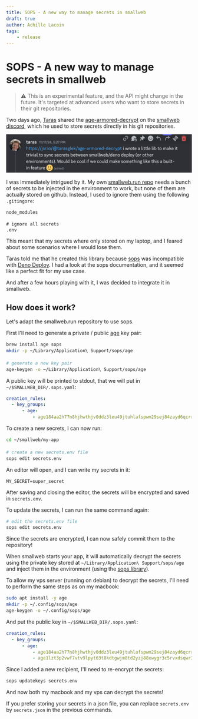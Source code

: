 ```yaml
---
title: SOPS - A new way to manage secrets in smallweb
draft: true
author: Achille Lacoin
tags:
    - release
---
```


# SOPS - A new way to manage secrets in smallweb

> ⚠️ This is an experimental feature, and the API might change in the future. It's targeted at advanced users who want to store secrets in their git repositories.

Two days ago, [Taras](https://github.com/tarasglek) shared the [age-armored-decrypt](https://jsr.io/@tarasglek/age-armored-decrypt) on the [smallweb discord](https://discord.smallweb.run), which he used to store secrets directly in his git repositories.

![taras discord message](./img/taras_message.png)

I was immediately intrigued by it. My own [smallweb.run repo](https://github.com/pomdtr/smallweb.run) needs a bunch of secrets to be injected in the environment to work, but none of them are actually stored on github. Instead, I used to ignore them using the following `.gitingore`:

```gitignore
node_modules

# ignore all secrets
.env
```

This meant that my secrets where only stored on my laptop, and I feared about some scenarios where I would lose them.

Taras told me that he created this library because [sops](https://github.com/getsops/sops) was incompatible with [Deno Deploy](https://deno.com/deploy). I had a look at the sops documentation, and it seemed like a perfect fit for my use case.

And after a few hours playing with it, I was decided to integrate it in smallweb.

## How does it work?

Let's adapt the smallweb.run repository to use sops.

First I'll need to generate a private / public [age](https://github.com/FiloSottile/age) key pair:

```sh
brew install age sops
mkdir -p ~/Library/Application\ Support/sops/age

# generate a new key pair
age-keygen -o ~/Library/Application\ Support/sops/age
```

A public key will be printed to stdout, that we will put in `~/$SMALLWEB_DIR/.sops.yaml`:

```yaml
creation_rules:
  - key_groups:
      - age:
          - age184aa2h77n8hjhwthjv0ddz3leu49jtuhlafspwm29sej84zayd6qcrrwe6 # macbook
```

To create a new secrets, I can now run:

```sh
cd ~/smallweb/my-app

# create a new secrets.env file
sops edit secrets.env
```

An editor will open, and I can write my secrets in it:

```env
MY_SECRET=super_secret
```

After saving and closing the editor, the secrets will be encrypted and saved in `secrets.env`.

To update the secrets, I can run the same command again:

```sh
# edit the secrets.env file
sops edit secrets.env
```

Since the secrets are encrypted, I can now safely commit them to the repository!

When smallweb starts your app, it will automatically decrypt the secrets using the private key stored at `~/Library/Application\ Support/sops/age` and inject them in the environment (using the [sops library](https://github.com/getsops/sops/blob/main/decrypt/decrypt.go)).

To allow my vps server (running on debian) to decrypt the secrets, I'll need to perform the same steps as on my macbook:

```sh
sudo apt install -y age
mkdir -p ~/.config/sops/age
age-keygen -o ~/.config/sops/age
```

And put the public key in `~/$SMALLWEB_DIR/.sops.yaml`:

```yaml
creation_rules:
  - key_groups:
      - age:
          - age184aa2h77n8hjhwthjv0ddz3leu49jtuhlafspwm29sej84zayd6qcrrwe6 # macbook
          - age1lzt3p2vwf7vtv9lpyt63t8kdtgwjm8td2yzj88xwygr3c5rvxdsqwr3rge # vps
```

Since I added a new recipient, I'll need to re-encrypt the secrets:

```sh
sops updatekeys secrets.env
```

And now both my macbook and my vps can decrypt the secrets!

If you prefer storing your secrets in a json file, you can replace `secrets.env` by `secrets.json` in the previous commands.
